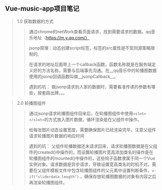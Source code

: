 ## Vue-music-app项目笔记

> 1.0  获取数据的方式
>
> > 通过chrome的netWork查看页面请求，找到需要请求的数据。qq音乐地址（https://m.y.qq.com/）
> >
> > jsonp原理：动态创建script标签，标签的src属性是不受同源策略限制的,
> >
> > 在请求的地址后面带上一个callback函数，函数名称就是在服务端定义好的方法名称，需要与后端事先沟通。在__qq音乐中的轮播图数据使用的jsonp回调函数叫做__jsonpCallback__。
> >
> > 遇到的坑：  做jsonp请求别人家的数据时，需要看准传递的参数有哪些，按套路出牌。。。

>2.0 轮播图组件
>
>>通过jsonp请求轮播图组件回来后，在轮播图组件中使用`<slot></slot>`的方式放入图片数据，循环渲染是在父组件中操作。
>>
>>给每张图片动态设置宽度，需要确保图片已经渲染完毕。注意父组件请求轮播图片数据的响应时间
>>
>>遇到的坑： 父组件轮播数据还未请求回来，请求轮播图数据是在父组件的created()中操作的，而设置轮播图片宽高添加类名的操作是在轮播图组件的mounted()中操作的，这些钩子函数隶属于同一个Vue实例对象。请求数据是异步请求，导致设置宽高类名的时机不对。需要在父组件模板文件中包含轮播图组件的父元素中设置判断条件。`v-if("sliderdata.length")` ，确保存放轮播图数据的对象有内容之后再渲染轮播图组件。

